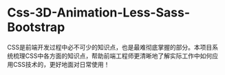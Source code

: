 # Css-3D-Animation-Less-Sass-Bootstrap
CSS是前端开发过程中必不可少的知识点，也是最难彻底掌握的部分。本项目系统梳理CSS中各方面的知识点，帮助前端工程师更清晰地了解实际工作中如何应用CSS技术的，更好地面对日常使用！

